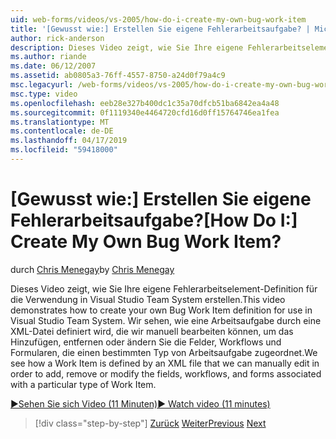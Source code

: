 ```yaml
---
uid: web-forms/videos/vs-2005/how-do-i-create-my-own-bug-work-item
title: '[Gewusst wie:] Erstellen Sie eigene Fehlerarbeitsaufgabe? | Microsoft-Dokumentation'
author: rick-anderson
description: Dieses Video zeigt, wie Sie Ihre eigene Fehlerarbeitselement-Definition für die Verwendung in Visual Studio Team System erstellen. Wir sehen, wie eine Arbeitsaufgabe definiert ist, durch ein XML-DAT...
ms.author: riande
ms.date: 06/12/2007
ms.assetid: ab0805a3-76ff-4557-8750-a24d0f79a4c9
msc.legacyurl: /web-forms/videos/vs-2005/how-do-i-create-my-own-bug-work-item
msc.type: video
ms.openlocfilehash: eeb28e327b400dc1c35a70dfcb51ba6842ea4a48
ms.sourcegitcommit: 0f1119340e4464720cfd16d0ff15764746ea1fea
ms.translationtype: MT
ms.contentlocale: de-DE
ms.lasthandoff: 04/17/2019
ms.locfileid: "59418000"
---
```

# <a name="how-do-i-create-my-own-bug-work-item"></a><span data-ttu-id="eb19c-105">[Gewusst wie:] Erstellen Sie eigene Fehlerarbeitsaufgabe?</span><span class="sxs-lookup"><span data-stu-id="eb19c-105">[How Do I:] Create My Own Bug Work Item?</span></span>

<span data-ttu-id="eb19c-106">durch [Chris Menegay](https://twitter.com/CMenegay)</span><span class="sxs-lookup"><span data-stu-id="eb19c-106">by [Chris Menegay](https://twitter.com/CMenegay)</span></span>

<span data-ttu-id="eb19c-107">Dieses Video zeigt, wie Sie Ihre eigene Fehlerarbeitselement-Definition für die Verwendung in Visual Studio Team System erstellen.</span><span class="sxs-lookup"><span data-stu-id="eb19c-107">This video demonstrates how to create your own Bug Work Item definition for use in Visual Studio Team System.</span></span> <span data-ttu-id="eb19c-108">Wir sehen, wie eine Arbeitsaufgabe durch eine XML-Datei definiert wird, die wir manuell bearbeiten können, um das Hinzufügen, entfernen oder ändern Sie die Felder, Workflows und Formularen, die einen bestimmten Typ von Arbeitsaufgabe zugeordnet.</span><span class="sxs-lookup"><span data-stu-id="eb19c-108">We see how a Work Item is defined by an XML file that we can manually edit in order to add, remove or modify the fields, workflows, and forms associated with a particular type of Work Item.</span></span>

[<span data-ttu-id="eb19c-109">&#9654;Sehen Sie sich Video (11 Minuten)</span><span class="sxs-lookup"><span data-stu-id="eb19c-109">&#9654; Watch video (11 minutes)</span></span>](https://channel9.msdn.com/Blogs/ASP-NET-Site-Videos/how-do-i-create-my-own-bug-work-item)

> [!div class="step-by-step"]
> <span data-ttu-id="eb19c-110">[Zurück](how-do-i-integrate-defect-tracking-with-testing.md)
> [Weiter](how-do-i-write-code-more-quickly-with-unit-tests.md)</span><span class="sxs-lookup"><span data-stu-id="eb19c-110">[Previous](how-do-i-integrate-defect-tracking-with-testing.md)
[Next](how-do-i-write-code-more-quickly-with-unit-tests.md)</span></span>
